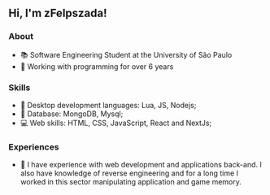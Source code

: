 ## Hi, I'm zFelpszada!
### About
- 📚 Software Engineering Student at the University of São Paulo
- 🚀 Working with programming for over 6 years

### Skills
 - 🔮 Desktop development languages: Lua, JS, Nodejs; 
 - 💾 Database: MongoDB, Mysql;
 - 💻 Web skills: HTML, CSS, JavaScript, React and NextJs;

### Experiences
  - 🧥 I have experience with web development and applications back-and. I also have knowledge of reverse engineering and for a long time I worked in this sector manipulating application and game memory.
